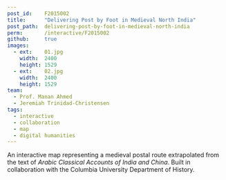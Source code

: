 ```yaml
---
post_id:    F2015002
title:      "Delivering Post by Foot in Medieval North India"
post_path:  delivering-post-by-foot-in-medieval-north-india
perm:       /interactive/F2015002
github:     true
images:
  - ext:    01.jpg
    width:  2400
    height: 1529
  - ext:    02.jpg
    width:  2400
    height: 1529
team:
  - Prof. Manan Ahmed
  - Jeremiah Trinidad-Christensen
tags:
  - interactive
  - collaboration
  - map
  - digital humanities
---
```

An interactive map representing a medieval postal route extrapolated from the text of _Arabic Classical Accounts of India and China_. Built in collaboration with the Columbia University Department of History. 

